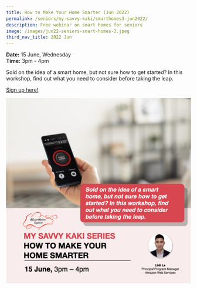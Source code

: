 ```yaml
---
title: How to Make Your Home Smarter (Jun 2022)
permalink: /seniors/my-savvy-kaki/smarthomes3-jun2022/
description: Free webinar on smart homes for seniors
image: /images/jun22-seniors-smart-homes-3.jpeg
third_nav_title: 2022 Jun
---
```

**Date:** 15 June, Wednesday
<br> **Time:** 3pm - 4pm

Sold on the idea of a smart home, but not sure how to get started? In this workshop, find out what you need to consider before taking the leap. 

[Sign up here!](https://zoom.us/webinar/register/2016521647980/WN_3Os1VE9qQZC-pn4vuZxHdw)

![Free webinar on smart homes for seniors in June](/images/updated-jun%20-%20smart%20homes3.jpeg)